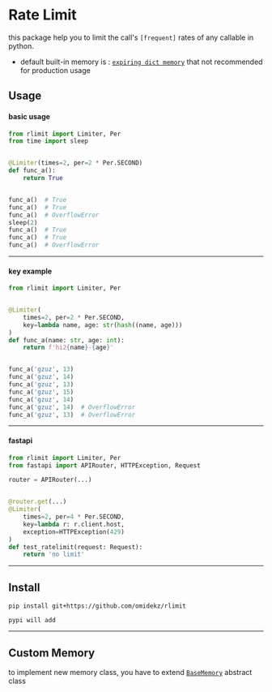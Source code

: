 # Rate Limit

this package help you
to limit the call's `[frequent]` rates of any callable in python.


* default built-in memory is : [`expiring dict memory`](rlimit/expiringdict_memory.py)
that not recommended for production usage

## Usage


#### basic usage
```py
from rlimit import Limiter, Per
from time import sleep


@Limiter(times=2, per=2 * Per.SECOND)
def func_a():
    return True


func_a()  # True
func_a()  # True
func_a()  # OverflowError
sleep(2)
func_a()  # True
func_a()  # True
func_a()  # OverflowError
```
---
#### key example
```py
from rlimit import Limiter, Per


@Limiter(
    times=2, per=2 * Per.SECOND,
    key=lambda name, age: str(hash((name, age)))
)
def func_a(name: str, age: int):
    return f'hi2{name}-{age}'


func_a('gzuz', 13)
func_a('gzuz', 14)
func_a('gzuz', 13)
func_a('gzuz', 15)
func_a('gzuz', 14)
func_a('gzuz', 14)  # OverflowError
func_a('gzuz', 13)  # OverflowError
```
---

#### fastapi
```py
from rlimit import Limiter, Per
from fastapi import APIRouter, HTTPException, Request

router = APIRouter(...)


@router.get(...)
@Limiter(
    times=2, per=4 * Per.SECOND,
    key=lambda r: r.client.host,
    exception=HTTPException(429)
)
def test_ratelimit(request: Request):
    return 'no limit'
```
---
## Install

`pip install git+https://github.com/omidekz/rlimit`

`pypi will add`

---

## Custom Memory

to implement new memory class,
you have to extend [`BaseMemory`](rlimit/memory_abc.py) abstract class